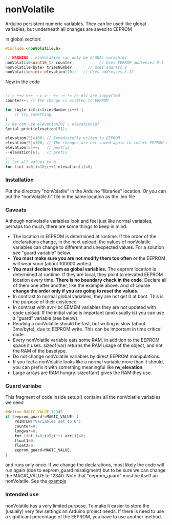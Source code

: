 # nonVolatile
Arduino persistent numeric variables. They can be used like
global variables, but underneath all changes are saved to EEPROM

In global section:

```C++
#include <nonVolatile.h>

// WARNING : nonVolatile can only be GLOBAL variables
nonVolatile<uint16_t> counter;           // Uses EEPROM addreeses 0-1
nonVolatile<byte> triesNumber;      // Uses address 2
nonVolatile<int> elevation[10];   // Uses addresses 3-22

```
Now in the code

```C++

// = ++v v++ --v v-- += -= *= /= etc are supported
counter++; // The change is written to EEPROM

for (byte i=0;i<triesNumber;i++) {
	// Try something
}
// we can use elevation[0] - elevation[9]
Serial.print(elevation[5]);

elevation[5]=100; // Immediatelly writen to EEPROM
elevation[5]=100; // The changes are not saved again to reduce EEPROM wear
elevation[5]++;   // postfix
--elevation[6];   // prefix
....
// Set all values to 0
for (int i=0;i<10;i++) elevation[i]=0;

```
### Installation
Put the directory "nonVolatile" in the Arduino "libraries" location.
Or you can put the "nonVolatile.h" file in the same location as the .ino file

### Caveats
Although nonVolatile variables look and feel just like normal variables,
perhaps too much, there are some things to keep in mind:
- The location in EEPROM is determined at runtime. If the order of the
declarations change, in the next upload, the values of nonVolatile variables
can change to different and unexpected values. For a solution see "guard variable"
below.
- **You must make sure you are not modify them too often** or the EEPROM
will wear soon (about 100000 writes).
- **You must declare them as global variables.** The eeprom location is
determined at runtime. If they are local, they point to elevated EEPROM
location every time. **There is no boundary check in the code**.
Declare all of them one after another, like the example above. And of course **change the
order only if you are going to reset the values.**
- In contrast to normal global variables, they are not get 0 at boot.
This is the purpose of their existence.
- In contrast with avr-libc EEMEM variables they are not updated with
code upload. If the initial value is important (and usually is) you can use
a "guard" variable (see below).
- Reading a nonVolatile should be fast, but writing is slow
(about 3ms/byte), due to EEPROM write. This can be important in time critical
code.
- Every nonVolatile variable eats some RAM, in addition to the EEPROM space it uses.
sizeof(var) returns the RAM usage of the object, and not the RAM of the basetype.
- Do not change nonVolatile variables by direct EEPROM manipulations.
- If you feel a nonVolatile looks like a normal variable more than it should,
you can prefix it with something meaningful like **nv_elevation**
- Large arrays are RAM hungry. sizeof(arr) gives the RAM they use.

### Guard variabe

This fragment of code inside setup() contains all the nonVolatile variables we need
```C++
#define MAGIC_VALUE 12345
if (eeprom_guard!=MAGIC_VALUE) {
    PRINTLN("Variables set to 0")
    counter=0;
    longvar=0;
    for (int i=0;i<5;i++) arr[i]=0;
    float1=0;
    float2=0;
    eeprom_guard=MAGIC_VALUE;
}

```

and runs only once. If we change the declarations, most likely
the code will run again (due to eeprom_guard misaligment) but
to be sure we can change the MAGIC_VALUE to 12340.
Note that "eeprom_guard" must be itself an nonVolatile. See the
[example](https://github.com/pkarsy/nonVolatile/blob/master/example/example.ino)

### Intended use
nonVolatile has a very limited purpose. To make it easier to store the (usually) very few
settings an Arduino project needs. If there is need to use a significant percentage of the
EEPROM, you have to use another method.


